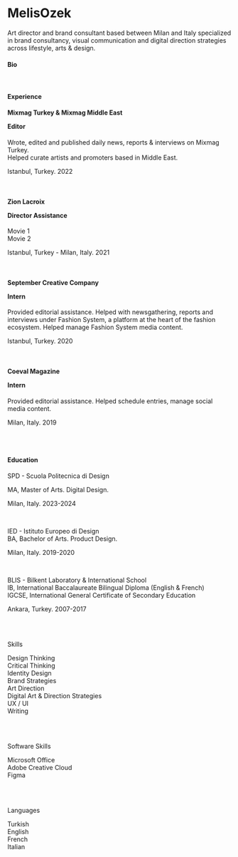 # MelisOzek 

Art director and brand consultant based between Milan and Italy specialized in brand consultancy, visual communication and digital direction strategies across lifestyle, arts & design. 

<h4>Bio</h4>

<br>

<h4>Experience</h4>
<h4>Mixmag Turkey & Mixmag Middle East   
 
  Editor 
</h4>

Wrote, edited and published daily news, reports & interviews on Mixmag Turkey.  
Helped curate artists and promoters based in Middle East.     

Istanbul, Turkey. 2022

<br>

<h4>Zion Lacroix

  Director Assistance 
</h4>  

Movie 1   
Movie 2     

Istanbul, Turkey - Milan, Italy. 2021

<br>

<h4>September Creative Company

  Intern
</h4>  

Provided editorial assistance. Helped with newsgathering, reports and interviews under Fashion System, a platform at the heart of the fashion ecosystem. Helped manage Fashion System media content.

Istanbul, Turkey. 2020 

<br>

<h4>Coeval Magazine

  Intern 
</h4>  

Provided editorial assistance. Helped schedule entries, manage social media content.

Milan, Italy. 2019


<br>
<br>

<h4>Education</h4>
SPD - Scuola Politecnica di Design 

MA, Master of Arts. Digital Design.  

Milan, Italy. 2023-2024 

<br> 

IED - Istituto Europeo di Design     
BA, Bachelor of Arts. Product Design.   

Milan, Italy. 2019-2020

<br> 

BLIS - Bilkent Laboratory & International School   
IB, International Baccalaureate Bilingual Diploma (English & French)   
IGCSE, International General Certificate of Secondary Education

Ankara, Turkey. 2007-2017

<br>
<br> 

Skills  

Design Thinking   
Critical Thinking   
Identity Design   
Brand Strategies   
Art Direction   
Digital Art & Direction Strategies   
UX / UI   
Writing 

<br>
<br>


Software Skills

Microsoft Office   
Adobe Creative Cloud   
Figma 

<br>
<br>

Languages  

Turkish   
English   
French  
Italian 

